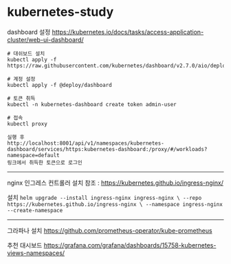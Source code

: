 # kubernetes-study

dashboard 설정
https://kubernetes.io/docs/tasks/access-application-cluster/web-ui-dashboard/

```
# 대쉬보드 설치
kubectl apply -f https://raw.githubusercontent.com/kubernetes/dashboard/v2.7.0/aio/deploy/recommended.yaml

# 계정 설정
kubectl apply -f @deploy/dashboard

# 토큰 취득
kubectl -n kubernetes-dashboard create token admin-user

# 접속
kubectl proxy

실행 후
http://localhost:8001/api/v1/namespaces/kubernetes-dashboard/services/https:kubernetes-dashboard:/proxy/#/workloads?namespace=default
링크에서 취득한 토큰으로 로그인
```

---

nginx 인그레스 컨트롤러 설치
참조 : https://kubernetes.github.io/ingress-nginx/

설치
`helm upgrade --install ingress-nginx ingress-nginx \
  --repo https://kubernetes.github.io/ingress-nginx \
  --namespace ingress-nginx --create-namespace`

---

그라파나 설치
https://github.com/prometheus-operator/kube-prometheus

추천 대시보드
https://grafana.com/grafana/dashboards/15758-kubernetes-views-namespaces/

